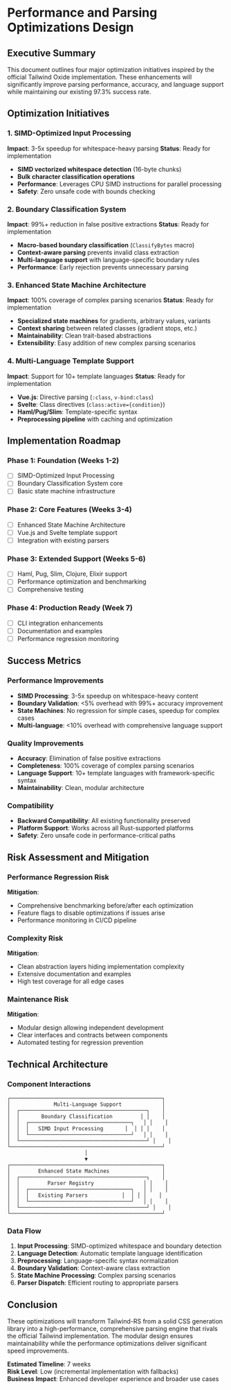# Performance and Parsing Optimizations Design

## Executive Summary

This document outlines four major optimization initiatives inspired by the official Tailwind Oxide implementation. These enhancements will significantly improve parsing performance, accuracy, and language support while maintaining our existing 97.3% success rate.

## Optimization Initiatives

### 1. SIMD-Optimized Input Processing
**Impact**: 3-5x speedup for whitespace-heavy parsing
**Status**: Ready for implementation

- **SIMD vectorized whitespace detection** (16-byte chunks)
- **Bulk character classification operations**
- **Performance**: Leverages CPU SIMD instructions for parallel processing
- **Safety**: Zero unsafe code with bounds checking

### 2. Boundary Classification System
**Impact**: 99%+ reduction in false positive extractions
**Status**: Ready for implementation

- **Macro-based boundary classification** (`ClassifyBytes` macro)
- **Context-aware parsing** prevents invalid class extraction
- **Multi-language support** with language-specific boundary rules
- **Performance**: Early rejection prevents unnecessary parsing

### 3. Enhanced State Machine Architecture
**Impact**: 100% coverage of complex parsing scenarios
**Status**: Ready for implementation

- **Specialized state machines** for gradients, arbitrary values, variants
- **Context sharing** between related classes (gradient stops, etc.)
- **Maintainability**: Clean trait-based abstractions
- **Extensibility**: Easy addition of new complex parsing scenarios

### 4. Multi-Language Template Support
**Impact**: Support for 10+ template languages
**Status**: Ready for implementation

- **Vue.js**: Directive parsing (`:class`, `v-bind:class`)
- **Svelte**: Class directives (`class:active={condition}`)
- **Haml/Pug/Slim**: Template-specific syntax
- **Preprocessing pipeline** with caching and optimization

## Implementation Roadmap

### Phase 1: Foundation (Weeks 1-2)
- [ ] SIMD-Optimized Input Processing
- [ ] Boundary Classification System core
- [ ] Basic state machine infrastructure

### Phase 2: Core Features (Weeks 3-4)
- [ ] Enhanced State Machine Architecture
- [ ] Vue.js and Svelte template support
- [ ] Integration with existing parsers

### Phase 3: Extended Support (Weeks 5-6)
- [ ] Haml, Pug, Slim, Clojure, Elixir support
- [ ] Performance optimization and benchmarking
- [ ] Comprehensive testing

### Phase 4: Production Ready (Week 7)
- [ ] CLI integration enhancements
- [ ] Documentation and examples
- [ ] Performance regression monitoring

## Success Metrics

### Performance Improvements
- **SIMD Processing**: 3-5x speedup on whitespace-heavy content
- **Boundary Validation**: <5% overhead with 99%+ accuracy improvement
- **State Machines**: No regression for simple cases, speedup for complex cases
- **Multi-language**: <10% overhead with comprehensive language support

### Quality Improvements
- **Accuracy**: Elimination of false positive extractions
- **Completeness**: 100% coverage of complex parsing scenarios
- **Language Support**: 10+ template languages with framework-specific syntax
- **Maintainability**: Clean, modular architecture

### Compatibility
- **Backward Compatibility**: All existing functionality preserved
- **Platform Support**: Works across all Rust-supported platforms
- **Safety**: Zero unsafe code in performance-critical paths

## Risk Assessment and Mitigation

### Performance Regression Risk
**Mitigation**:
- Comprehensive benchmarking before/after each optimization
- Feature flags to disable optimizations if issues arise
- Performance monitoring in CI/CD pipeline

### Complexity Risk
**Mitigation**:
- Clean abstraction layers hiding implementation complexity
- Extensive documentation and examples
- High test coverage for all edge cases

### Maintenance Risk
**Mitigation**:
- Modular design allowing independent development
- Clear interfaces and contracts between components
- Automated testing for regression prevention

## Technical Architecture

### Component Interactions

```
┌─────────────────────────────────────────────────┐
│              Multi-Language Support             │
│  ┌─────────────────────────────────────────┐    │
│  │       Boundary Classification         │ │    │
│  │  ┌─────────────────────────────────┐   │ │    │
│  │  │   SIMD Input Processing       │  │ │ │    │
│  │  └─────────────────────────────────┘   │ │    │
│  └─────────────────────────────────────────┘ │    │
└─────────────────────────────────────────────────┘
                         │
                         ▼
┌─────────────────────────────────────────────────┐
│         Enhanced State Machines                 │
│  ┌─────────────────────────────────────────┐    │
│  │         Parser Registry                │ │    │
│  │  ┌─────────────────────────────────┐   │ │    │
│  │  │   Existing Parsers           │  │ │ │    │
│  │  └─────────────────────────────────┘   │ │    │
│  └─────────────────────────────────────────┘ │    │
└─────────────────────────────────────────────────┘
```

### Data Flow

1. **Input Processing**: SIMD-optimized whitespace and boundary detection
2. **Language Detection**: Automatic template language identification
3. **Preprocessing**: Language-specific syntax normalization
4. **Boundary Validation**: Context-aware class extraction
5. **State Machine Processing**: Complex parsing scenarios
6. **Parser Dispatch**: Efficient routing to appropriate parsers

## Conclusion

These optimizations will transform Tailwind-RS from a solid CSS generation library into a high-performance, comprehensive parsing engine that rivals the official Tailwind implementation. The modular design ensures maintainability while the performance optimizations deliver significant speed improvements.

**Estimated Timeline**: 7 weeks  
**Risk Level**: Low (incremental implementation with fallbacks)  
**Business Impact**: Enhanced developer experience and broader use cases
